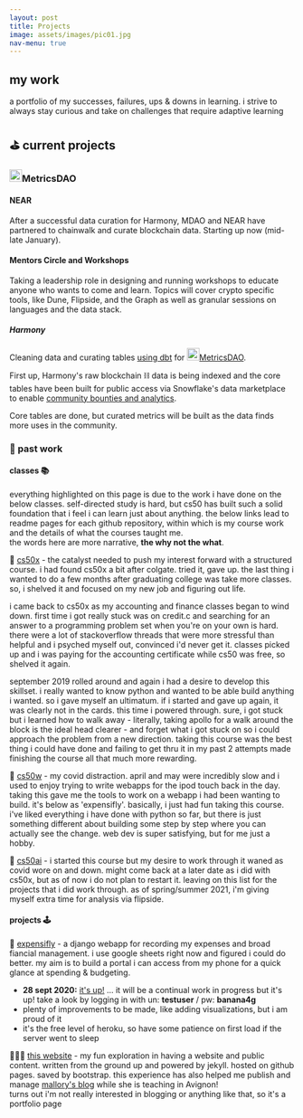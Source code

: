 ```yaml
---
layout: post
title: Projects
image: assets/images/pic01.jpg
nav-menu: true
---
```


## my work

a portfolio of my successes, failures, ups & downs in learning. i strive to always stay curious and take on challenges that require adaptive learning  

## ⛳️ current projects

### <span><img src="{% link assets/images/metrics_dao_logo.png %}" alt="" height="22" width="22" /></span>MetricsDAO

#### NEAR
After a successful data curation for Harmony, MDAO and NEAR have partnered to chainwalk and curate blockchain data. Starting up now (mid-late January).

#### Mentors Circle and Workshops
Taking a leadership role in designing and running workshops to educate anyone who wants to come and learn. Topics will cover crypto specific tools, like Dune, Flipside, and the Graph as well as granular sessions on languages and the data stack.  

##### Harmony
Cleaning data and curating tables [using dbt](https://github.com/MetricsDAO/harmony_dbt) for <span><img src="{% link assets/images/metrics_dao_logo.png %}" alt="" height="22" width="22" /></span>[MetricsDAO](https://mirror.xyz/0x3138165f8d21d4869dbD406CD8bc8055CAC8fb6E).  

First up, Harmony's raw blockchain ⛓ data is being indexed and the core tables have been built for public access via Snowflake's data marketplace to enable [community bounties and analytics](https://bounty.metricsdao.xyz/bounty-programs/harmony).  

Core tables are done, but curated metrics will be built as the data finds more uses in the community.


### 📜 past work

#### classes 📚
everything highlighted on this page is due to the work i have done on the below classes. self-directed study is hard, but cs50 has built such a solid foundation that i feel i can learn just about anything. the below links lead to readme pages for each github repository, within which is my course work and the details of what the courses taught me.  
the words here are more narrative, **the why not the what**.  


📍 [cs50x](/cs50x) - the catalyst needed to push my interest forward with a structured course. i had found cs50x a bit after colgate. tried it, gave up. the last thing i wanted to do a few months after graduating college was take more classes. so, i shelved it and focused on my new job and figuring out life.  

i came back to cs50x as my accounting and finance classes began to wind down. first time i got really stuck was on credit.c and searching for an answer to a programming problem set when you're on your own is hard. there were a lot of stackoverflow threads that were more stressful than helpful and i psyched myself out, convinced i'd never get it. classes picked up and i was paying for the accounting certificate while cs50 was free, so shelved it again.  

september 2019 rolled around and again i had a desire to develop this skillset. i really wanted to know python and wanted to be able build anything i wanted. so i gave myself an ultimatum. if i started and gave up again, it was clearly not in the cards. this time i powered through. sure, i got stuck but i learned how to walk away - literally, taking apollo for a walk around the block is the ideal head clearer - and forget what i got stuck on so i could approach the problem from a new direction. taking this course was the best thing i could have done and failing to get thru it in my past 2 attempts made finishing the course all that much more rewarding.  


📍 [cs50w](/cs50w) - my covid distraction. april and may were incredibly slow and i used to enjoy trying to write webapps for the ipod touch back in the day. taking this gave me the tools to work on a webapp i had been wanting to build. it's below as 'expensifly'. basically, i just had fun taking this course. i've liked everything i have done with python so far, but there is just something different about building some step by step where you can actually see the change. web dev is super satisfying, but for me just a hobby.  


📍 [cs50ai](/cs50ai) - i started this course but my desire to work through it waned as covid wore on and down. might come back at a later date as i did with cs50x, but as of now i do not plan to restart it. leaving on this list for the projects that i did work through. as of spring/summer 2021, i'm giving myself extra time for analysis via flipside.  


#### projects 🕹


💸 [expensifly](/expensifly) - a django webapp for recording my expenses and broad fiancial management. i use google sheets right now and figured i could do better. my aim is to build a portal i can access from my phone for a quick glance at spending & budgeting.  
  - **28 sept 2020:** [it's up!](https://expensifly.herokuapp.com) ... it will be a continual work in progress but it's up! take a look by logging in with un: **testuser** / pw: **banana4g**
  - plenty of improvements to be made, like adding visualizations, but i am proud of it  
  - it's the free level of heroku, so have some patience on first load if the server went to sleep


👨🏼‍💻 [this website](/) - my fun exploration in having a website and public content. written from the ground up and powered by jekyll. hosted on github pages. saved by bootstrap. this experience has also helped me publish and manage [mallory's blog](https://travelswithmally.com/) while she is teaching in Avignon!  
turns out i'm not really interested in blogging or anything like that, so it's a portfolio page  
